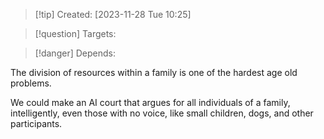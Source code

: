 
>[!tip] Created: [2023-11-28 Tue 10:25]

>[!question] Targets: 

>[!danger] Depends: 

The division of resources within a family is one of the hardest age old problems.

We could make an AI court that argues for all individuals of a family, intelligently, even those with no voice, like small children, dogs, and other participants.